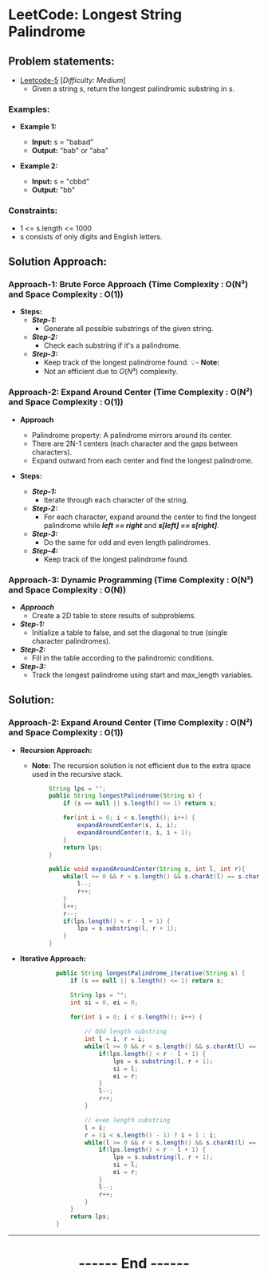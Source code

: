 # LeetCode: Longest String Palindrome
## Problem statements:
- [Leetcode-5](https://leetcode.com/problems/longest-palindromic-substring/description/) [*Difficulty: Medium*]
  - Given a string s, return the longest palindromic substring in s.

### Examples:
  - **Example 1:**
    - **Input:** s = "babad"
    - **Output:** "bab" or "aba"

  - **Example 2:**
    - **Input:** s = "cbbd"
    - **Output:** "bb"

### Constraints:
  - 1 <= s.length <= 1000
  - s consists of only digits and English letters.


## Solution Approach:
### Approach-1: Brute Force Approach (Time Complexity : O(N³) and Space Complexity : O(1))
  - **Steps:**
    - ***Step-1:*** 
      - Generate all possible substrings of the given string.
    - ***Step-2:*** 
      - Check each substring if it's a palindrome.
    - ***Step-3:*** 
      - Keep track of the longest palindrome found.
  💡- **Note:** 
      - Not an efficient due to $O(N³)$ complexity.

### Approach-2: Expand Around Center (Time Complexity : O(N²) and Space Complexity : O(1))
  - **Approach**
    - Palindrome property: A palindrome mirrors around its center.
    - There are 2N-1 centers (each character and the gaps between characters).
    - Expand outward from each center and find the longest palindrome.
  
  - **Steps:**
    - ***Step-1:*** 
      - Iterate through each character of the string.
    - ***Step-2:*** 
      - For each character, expand around the center to find the longest palindrome while ***left == right*** and ***s[left] == s[right]***.
    - ***Step-3:***
      - Do the same for odd and even length palindromes.
    - ***Step-4:*** 
      - Keep track of the longest palindrome found.


### Approach-3: Dynamic Programming (Time Complexity : O(N²) and Space Complexity : O(N))
  - ***Approach***
    - Create a 2D table to store results of subproblems.
  - ***Step-1:*** 
    - Initialize a table to false, and set the diagonal to true (single character palindromes).
  - ***Step-2:*** 
    - Fill in the table according to the palindromic conditions.
  - ***Step-3:*** 
    - Track the longest palindrome using start and max_length variables.



## Solution: 
### Approach-2: Expand Around Center (Time Complexity : O(N²) and Space Complexity : O(1))
  - **Recursion Approach:**
    - **Note:** The recursion solution is not efficient due to the extra space used in the recursive stack.
    ```java 
            String lps = "";
            public String longestPalindrome(String s) {
                if (s == null || s.length() <= 1) return s;

                for(int i = 0; i < s.length(); i++) {
                    expandAroundCenter(s, i, i);
                    expandAroundCenter(s, i, i + 1);
                }
                return lps;
            }

            public void expandAroundCenter(String s, int l, int r){
                while(l >= 0 && r < s.length() && s.charAt(l) == s.charAt(r)) {
                    l--;
                    r++;
                }
                l++;
                r--;
                if(lps.length() < r - l + 1) {
                    lps = s.substring(l, r + 1);
                }
            }
    ```

  - **Iterative Approach:**  
    ```java
              public String longestPalindrome_iterative(String s) {
                  if (s == null || s.length() <= 1) return s;

                  String lps = "";
                  int si = 0, ei = 0;

                  for(int i = 0; i < s.length(); i++) {
                  
                      // Odd length substring
                      int l = i, r = i;
                      while(l >= 0 && r < s.length() && s.charAt(l) == s.charAt(r)) {
                          if(lps.length() < r - l + 1) {
                              lps = s.substring(l, r + 1);
                              si = l;
                              ei = r;
                          }
                          l--;
                          r++;
                      }

                      // even length substring
                      l = i;
                      r = (i < s.length() - 1) ? i + 1 : i;
                      while(l >= 0 && r < s.length() && s.charAt(l) == s.charAt(r)) {
                          if(lps.length() < r - l + 1) {
                              lps = s.substring(l, r + 1);
                              si = l;
                              ei = r;
                          }
                          l--;
                          r++;
                      }
                  }
                  return lps;
              }
    ```

---
<center>
<h1> ------ End ------ </h1>
</center>

<!-- HTML styling -->
<style>
  table, th, td {
    border: 1px solid black;
    border-collapse: collapse;
  }
  heading {
    color: blue;
    font-size: 20px;
  }
</style>